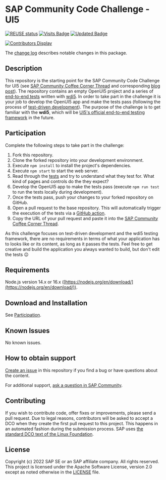 # SAP Community Code Challenge - UI5
<!--- Register repository https://api.reuse.software/register, then add REUSE badge:-->
[![REUSE status](https://api.reuse.software/badge/github.com/SAP-samples/sap-community-code-challenge-ui5)](https://api.reuse.software/info/github.com/SAP-samples/sap-community-code-challenge-ui5)
[![Visits Badge](https://badges.pufler.dev/visits/SAP-samples/sap-community-code-challenge-ui5)](https://badges.pufler.dev)
[![Updated Badge](https://badges.pufler.dev/updated/SAP-samples/sap-community-code-challenge-ui5)](https://badges.pufler.dev)

[![Contributors Display](https://badges.pufler.dev/contributors/SAP-samples/sap-community-code-challenge-ui5?size=50&padding=5&bots=false)](https://badges.pufler.dev)

The [change log](/CHANGELOG.md) describes notable changes in this package.

## Description
This repository is the starting point for the SAP Community Code Challenge for UI5 (see [SAP Community Coffee Corner Thread]() and corresponding [blog post]()). The repository contains an empty OpenUI5 project and a series of [end-to-end tests](/webapp/test/e2e/) written with [wdi5](https://js-soft.github.io/wdi5/#/). In order to take part in the challenge it is your job to develop the OpenUI5 app and make the tests pass (following the process of [test-driven development](https://en.wikipedia.org/wiki/Test-driven_development)). The purpose of the challenge is to get familiar with the **wdi5**, which will be [UI5's official end-to-end testing framework](https://blogs.sap.com/2022/02/12/the-king-is-dead-long-live-the-king-wdi5-as-uiveri5-successor/) in the future.

## Participation
Complete the following steps to take part in the challenge:

1. Fork this repository.
1. Clone the forked repository into your development environment.
1. Execute `npm install` to install the project's dependencies.
1. Execute `npm start` to start the web server.
1. Read through the [tests](/webapp/test/e2e/) and try to understand what they test for. What kind of pages and controls do the they expect?
1. Develop the OpenUI5 app to make the tests pass (execute `npm run test` to run the tests locally during development).
1. Once the tests pass, push your changes to your forked repository on GitHub.
1. Open a pull request to the base repository. This will automatically trigger the execution of the tests via a [GitHub action](/.github/workflows/wdi5-tests.yml).
1. Copy the URL of your pull request and paste it into the [SAP Community Coffee Corner Thread]().

As this challenge focuses on test-driven development and the wdi5 testing framework, there are no requirements in terms of what your application has to looks like or its content, as long as it passes the tests. Feel free to get creative and build the application you always wanted to build, but don't edit the tests 😉

## Requirements
Node.js version 14.x or 16.x ([https://nodejs.org/en/download/](https://nodejs.org/en/download/)).

## Download and Installation
See [Participation](#participation).

## Known Issues
No known issues.

## How to obtain support
[Create an issue](https://github.com/SAP-samples/<repository-name>/issues) in this repository if you find a bug or have questions about the content.
 
For additional support, [ask a question in SAP Community](https://answers.sap.com/questions/ask.html).

## Contributing
If you wish to contribute code, offer fixes or improvements, please send a pull request. Due to legal reasons, contributors will be asked to accept a DCO when they create the first pull request to this project. This happens in an automated fashion during the submission process. SAP uses [the standard DCO text of the Linux Foundation](https://developercertificate.org/).

## License
Copyright (c) 2022 SAP SE or an SAP affiliate company. All rights reserved. This project is licensed under the Apache Software License, version 2.0 except as noted otherwise in the [LICENSE](/LICENSES/Apache-2.0.txt) file.
